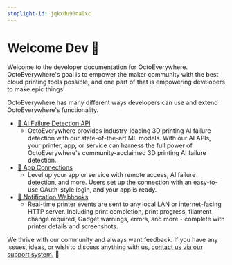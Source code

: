 ```yaml
---
stoplight-id: jqkxdu90na0xc
---
```


# Welcome Dev 👋

Welcome to the developer documentation for OctoEverywhere. OctoEverywhere's goal is to empower the maker community with the best cloud printing tools possible, and one part of that is empowering developers to make epic things!

OctoEverywhere has many different ways developers can use and extend OctoEverywhere's functionality.

- [🤖 AI Failure Detection API](AI-Failure-Detection-API.md)
  - OctoEverywhere provides industry-leading 3D printing AI failure detection with our state-of-the-art ML models. With our AI APIs, your printer, app, or service can harness the full power of OctoEverywhere's community-acclaimed 3D printing AI failure detection.
- [📱 App Connections](App-Connection-Overview.md)
  - Level up your app or service with remote access, AI failure detection, and more. Users set up the connection with an easy-to-use OAuth-style login, and your app is ready.
- [🔔 Notification Webhooks](Notification-Web-Hook.md)
  - Real-time printer events are sent to any local LAN or internet-facing HTTP server. Including print completion, print progress, filament change required, Gadget warnings, errors, and more - complete with printer details and screenshots.

We thrive with our community and always want feedback. If you have any issues, ideas, or wish to discuss anything with us, [contact us via our support system.](https://octoeverywhere.com/support?source=dev_docs_get_started) 🥰